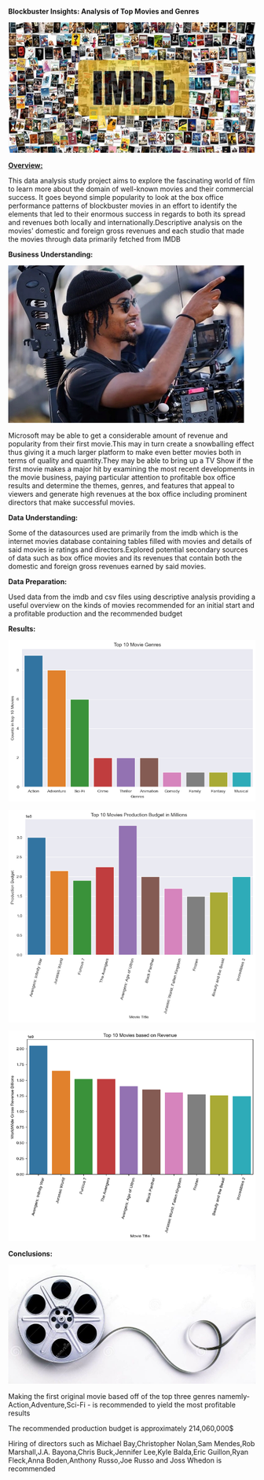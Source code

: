 **Blockbuster Insights: Analysis of Top Movies and Genres**


![img](Images/imdb.jpg)


**<u>Overview:</u>**


This data analysis study project aims to explore the fascinating world of film to learn more about the domain of well-known movies and their commercial success. It goes beyond simple popularity to look at the box office performance patterns of blockbuster movies in an effort to identify the elements that led to their enormous success in regards to both its spread and revenues both locally and internationally.Descriptive analysis on the movies' domestic and foreign gross revenues and each studio that made the movies through data primarily fetched from IMDB

**Business Understanding:**


![img](Images/Director.jpg)


Microsoft may be able to get a considerable amount of revenue and popularity from their first movie.This may in turn create a snowballing effect thus giving it a much larger platform to make even better movies both in terms of quality and quantity.They may be able to bring up a TV Show if the first movie makes a major hit by examining the most recent developments in the movie business, paying particular attention to profitable box office results and determine the themes, genres, and features that appeal to viewers and generate high revenues at the box office including prominent directors that make successful movies.

**Data Understanding:**


Some of the datasources used are primarily from the imdb which is the internet movies database containing tables filled with movies and details of said movies ie ratings and directors.Explored potential secondary sources of data such as box office movies and its revenues that contain both the domestic and foreign gross revenues earned by said movies.

**Data Preparation:**


Used data from the imdb and csv files using descriptive analysis providing a useful overview on the kinds of movies recommended for an initial start and a profitable production and the recommended budget

**Results:**


![img](Images/genre_graph.png)


![img](Images/production_budget_graph.png)


![img](Images/revenue_graph.png)



**Conclusions:**

![img](Images/movie-film-jpg.jpg)


Making the first original movie based off of the top three genres namemly- Action,Adventure,Sci-Fi - is recommended to yield the most profitable results


The recommended production budget is approximately 214,060,000$ 


Hiring of directors such as Michael Bay,Christopher Nolan,Sam Mendes,Rob Marshall,J.A. Bayona,Chris Buck,Jennifer Lee,Kyle Balda,Eric Guillon,Ryan Fleck,Anna Boden,Anthony Russo,Joe Russo and Joss Whedon is recommended 

